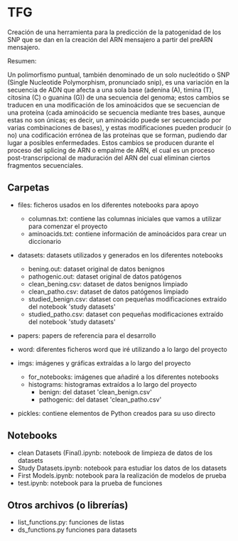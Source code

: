 # TFG

  Creación de una herramienta para la predicción de la patogenidad de los SNP que se dan en la creación del ARN mensajero a partir del preARN mensajero.
  
  Resumen:
  
  Un polimorfismo puntual, también denominado de un solo nucleótido o SNP (Single Nucleotide Polymorphism, pronunciado snip), es una variación en la secuencia de ADN que afecta 
  a una sola base (adenina (A), timina (T), citosina (C) o guanina (G)) de una secuencia del genoma; estos cambios se traducen en una modificación de los aminoácidos que se secuencian de una proteína (cada aminoácido se secuencia mediante tres bases, aunque estas no son únicas; es decir, un aminoácido puede ser secuenciado por varias combinaciones de bases), y estas modificaciones pueden producir (o no) una codificación errónea de las proteínas que se forman, pudiendo dar lugar a posibles enfermedades.
  Estos cambios se producen durante el proceso del splicing de ARN o empalme de ARN, el cual es un proceso post-transcripcional de maduración del ARN del cual eliminan ciertos fragmentos secuenciales.

## Carpetas

  - files: ficheros usados en los diferentes notebooks para apoyo
    - columnas.txt: contiene las columnas iniciales que vamos a utilizar para comenzar el proyecto
    - aminoacids.txt: contiene información de aminoácidos para crear un diccionario
    
    
  - datasets: datasets utilizados y generados en los diferentes notebooks
    - bening.out: dataset original de datos benignos
    - pathogenic.out: dataset original de datos patógenos
    - clean_bening.csv: dataset de datos benignos limpiado
    - clean_patho.csv: dataset de datos patógenos limpiado
    - studied_benign.csv: dataset con pequeñas modificaciones extraído del notebook 'study datasets'
    - studied_patho.csv:  dataset con pequeñas modificaciones extraído del notebook 'study datasets'
    
  - papers: papers de referencia para el desarrollo
 
  
  - word: diferentes ficheros word que iré utilizando a lo largo del proyecto
  
  - imgs: imágenes y gráficas extraídas a lo largo del proyecto
    - for_notebooks: imágenes que añadiré a los diferentes notebooks
    - histograms: histogramas extraídos a lo largo del proyecto
      - benign: del dataset 'clean_benign.csv'
      - pathogenic: del dataset 'clean_patho.csv'

  - pickles: contiene elementos de Python creados para su uso directo
  
## Notebooks
  
  - clean Datasets (Final).ipynb: notebook de limpieza de datos de los datasets
  - Study Datasets.ipynb: notebook para estudiar los datos de los datasets
  - First Models.ipynb: notebook para la realización de modelos de prueba
  - test.ipynb: notebook para la prueba de funciones

## Otros archivos (o librerías)

  - list_functions.py: funciones de listas
  - ds_functions.py funciones para datasets
